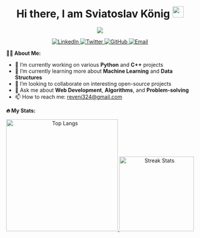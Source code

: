 <h1 align="center">
  Hi there, I am Sviatoslav König 
  <img src="https://media.giphy.com/media/hvRJCLFzcasrR4ia7z/giphy.gif" width="30px"/>
</h1>

<p align="center">
  <img src="https://readme-typing-svg.herokuapp.com/?lines=Full-stack%20developer;Machine%20learning%20enthusiast;Always%20learning%20new%20things&center=true&width=380&height=45">
</p>

<div align="center">
  <a href="https://www.linkedin.com/in/your-profile-link">
    <img src="https://img.shields.io/badge/-LinkedIn-blue?style=flat-square&logo=Linkedin&logoColor=white" alt="LinkedIn">
  </a>
  <a href="https://twitter.com/your-profile-link">
    <img src="https://img.shields.io/badge/-Twitter-blue?style=flat-square&logo=Twitter&logoColor=white" alt="Twitter">
  </a>
  <a href="https://github.com/Solrikk">
    <img src="https://img.shields.io/badge/-GitHub-black?style=flat-square&logo=github&logoColor=white" alt="GitHub">
  </a>
  <a href="mailto:reveni324@gmail.com">
    <img src="https://img.shields.io/badge/-Email-red?style=flat-square&logo=Gmail&logoColor=white&link=mailto:reveni324@gmail.com" alt="Email">
  </a>
</div>

**🧑‍💼 About Me:**

- 🔭 I’m currently working on various **Python** and **C++** projects
- 🌱 I’m currently learning more about **Machine Learning** and **Data Structures**
- 👯 I’m looking to collaborate on interesting open-source projects
- 💬 Ask me about **Web Development**, **Algorithms**, and **Problem-solving**
- 📫 How to reach me: [reveni324@gmail.com](mailto:reveni324@gmail.com)

**🔥 My Stats:**

<div align="center">
  <a href="https://github-readme-stats.vercel.app/api/top-langs/?username=Solrikk&layout=donut-vertical">
    <img height="300em" src="https://github-readme-stats.vercel.app/api/top-langs/?username=Solrikk&layout=donut-vertical" alt="Top Langs" />
  </a>
  <a href="https://github-readme-streak-stats.herokuapp.com/?user=Solrikk">
    <img height="200em" src="https://github-readme-streak-stats.herokuapp.com/?user=Solrikk" alt="Streak Stats" />
  </a>
</div>
